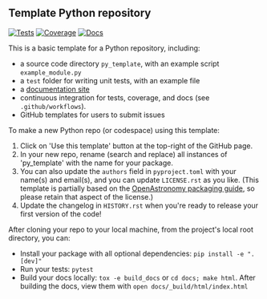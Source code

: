 Template Python repository
--------------------------

[![Tests](https://github.com/CCA-Software-Group/py_template/actions/workflows/tests.yml/badge.svg?branch=main)](https://github.com/CCA-Software-Group/py_template/actions/workflows/tests.yml)
[![Coverage](https://cca-software-group.github.io/py_template/coverage/badge.svg)](https://cca-software-group.github.io/py_template/coverage/index.html)
[![Docs](https://github.com/CCA-Software-Group/py_template/actions/workflows/docs.yml/badge.svg)](https://cca-software-group.github.io/py_template/)

This is a basic template for a Python repository, including:
- a source code directory `py_template`, with an example script `example_module.py` 
- a `test` folder for writing unit tests, with an example file
- a [documentation site](https://cca-software-group.github.io/py_template/index.html)
- continuous integration for tests, coverage, and docs (see `.github/workflows`).
- GitHub templates for users to submit issues

To make a new Python repo (or codespace) using this template:
1) Click on 'Use this template' button at the top-right of the GitHub page. 
2) In your new repo, rename (search and replace) all instances of 'py_template' with the name for your package. 
3) You can also update the `authors` field in `pyproject.toml` with your name(s) and email(s), and you can update `LICENSE.rst` as you like. (This template is partially based on the [OpenAstronomy packaging guide](https://github.com/OpenAstronomy/packaging-guide), so please retain that aspect of the license.)
5) Update the changelog in `HISTORY.rst` when you're ready to release your first version of the code!

After cloning your repo to your local machine, from the project's local root directory, you can:
- Install your package with all optional dependencies: 
`pip install -e ".[dev]"`
- Run your tests:
`pytest`
- Build your docs locally:
`tox -e build_docs` or `cd docs; make html`. After building the docs, view them with `open docs/_build/html/index.html`
